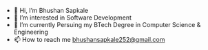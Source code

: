 - 👋 Hi, I’m Bhushan Sapkale
- 👀 I’m interested in Software Development
- 🌱 I’m currently Persuing my BTech Degree in Computer Science & Engineering 
- 📫 How to reach me bhushansapkale252@gmail.com

<!---
Bhushan-Sapkale/Bhushan-Sapkale is a ✨ special ✨ repository because its `README.md` (this file) appears on your GitHub profile.
You can click the Preview link to take a look at your changes.
--->
